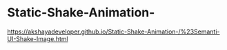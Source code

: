 # Static-Shake-Animation-
https://akshayadeveloper.github.io/Static-Shake-Animation-/%23Semanti-UI-Shake-Image.html

